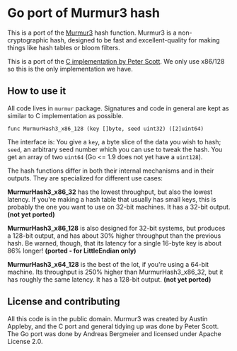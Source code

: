 Go port of Murmur3 hash
==============

This is a port of the [Murmur3](http://code.google.com/p/smhasher/wiki/MurmurHash3) hash function. Murmur3 is a non-cryptographic hash, designed to be fast and excellent-quality for making things like hash tables or bloom filters.

This is a port of the [C implementation by Peter Scott](https://github.com/PeterScott). We only use x86/128 so this is the only implementation we have.

How to use it
-----------

All code lives in `murmur` package. Signatures and code in general are kept as similar to C implementation as possible.

    func MurmurHash3_x86_128 (key []byte, seed uint32) ([2]uint64)

The interface is: You give a `key`, a byte slice of the data you wish to hash; `seed`, an arbitrary seed number which you can use to tweak the hash. You get an array of two `uint64` (Go <= 1.9 does not yet have a `uint128`).

The hash functions differ in both their internal mechanisms and in their outputs. They are specialized for different use cases:

**MurmurHash3_x86_32** has the lowest throughput, but also the lowest latency. If you're making a hash table that usually has small keys, this is probably the one you want to use on 32-bit machines. It has a 32-bit output. **(not yet ported)**


**MurmurHash3_x86_128** is also designed for 32-bit systems, but produces a 128-bit output, and has about 30% higher throughput than the previous hash. Be warned, though, that its latency for a single 16-byte key is about 86% longer! **(ported - for LittleEndian only)**

**MurmurHash3_x64_128** is the best of the lot, if you're using a 64-bit machine. Its throughput is 250% higher than MurmurHash3_x86_32, but it has roughly the same latency. It has a 128-bit output. **(not yet ported)**

License and contributing
--------------------

All this code is in the public domain. Murmur3 was created by Austin Appleby, and the C port and general tidying up was done by Peter Scott. The Go port was done by Andreas Bergmeier and licensed under Apache License 2.0.
